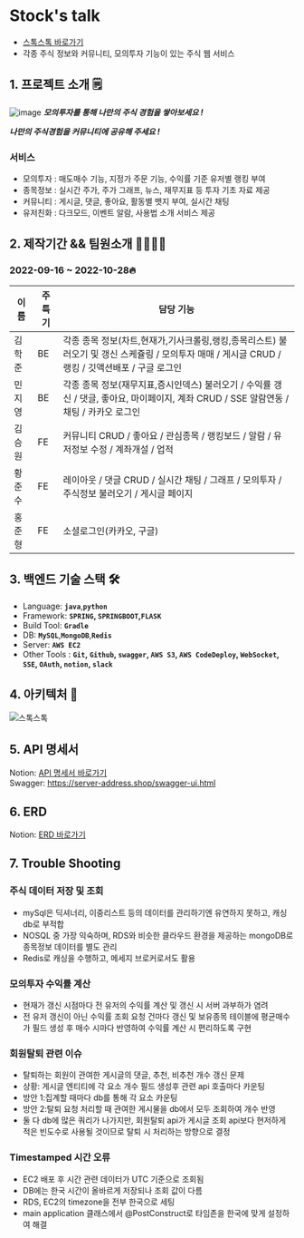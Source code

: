 # Stock's talk
+ [스톡스톡 바로가기](https://main.stocks-talk.site)  
+ 각종 주식 정보와 커뮤니티, 모의투자 기능이 있는 주식 웹 서비스

## 1. 프로젝트 소개 🗒
![image](https://user-images.githubusercontent.com/104505378/197696563-9b9a3205-afd7-4df9-87d9-f0f7fef103c9.jpg)
***모의투자를 통해 나만의 주식 경험을 쌓아보세요 !***

***나만의 주식경험을 커뮤니티에 공유해 주세요 !***


### 서비스
+ 모의투자 : 매도매수 기능, 지정가 주문 기능, 수익률 기준 유저별 랭킹 부여
+ 종목정보 : 실시간 주가, 주가 그래프, 뉴스, 재무지표 등 투자 기초 자료 제공
+ 커뮤니티 : 게시글, 댓글, 좋아요, 활동별 뱃지 부여, 실시간 채팅
+ 유저친화 : 다크모드, 이벤트 알람, 사용법 소개 서비스 제공

## 2. 제작기간 && 팀원소개 🏃‍🏃‍♀️💨 
### 2022-09-16 ~ 2022-10-28🔥  
| 이름 | 주특기 | 담당 기능 |
| ------ | --- | ------- |
| 김학준 | BE | 각종 종목 정보(차트,현재가,기사크롤링,랭킹,종목리스트) 불러오기 및 갱신 스케쥴링 / 모의투자 매매 / 게시글 CRUD / 랭킹 / 깃액션배포 / 구글 로그인 |
| 민지영 | BE | 각종 종목 정보(재무지표,증시인덱스) 불러오기 / 수익률 갱신 / 댓글, 좋아요, 마이페이지, 계좌 CRUD / SSE 알람연동 / 채팅 / 카카오 로그인 |
| 김승원 | FE | 커뮤니티 CRUD / 좋아요 / 관심종목 / 랭킹보드 / 알람 / 유저정보 수정 / 계좌개설 / 업적 |
| 황준수 | FE | 레이아웃 / 댓글 CRUD / 실시간 채팅 / 그래프 / 모의투자 / 주식정보 불러오기 / 게시글 페이지 |
| 홍준형 | FE | 소셜로그인(카카오, 구글) |

## 3. 백엔드 기술 스택 🛠
- Language: **`java`**,**`python`**
- Framework: **`SPRING`, `SPRINGBOOT`,`FLASK`**
- Build Tool: **`Gradle`**
- DB: **`MySQL`**,**`MongoDB`**,**`Redis`**
- Server: **`AWS EC2`**
- Other Tools : **`Git`, `Github`, `swagger`, `AWS S3`, `AWS CodeDeploy`, `WebSocket`, `SSE`, `OAuth`, `notion`, `slack`**

## 4. 아키텍처 📃
![스톡스톡](https://user-images.githubusercontent.com/80141718/198329323-11571037-5661-479f-875b-1574dafd52cb.png)

## 5. API 명세서 
Notion: [API 명세서 바로가기](https://www.notion.so/API-22041a391cbb41919f50574665c7899c)   
Swagger: https://server-address.shop/swagger-ui.html

## 6. ERD 
Notion: [ERD 바로가기](https://www.notion.so/ERD-fe370cf911354aea909d03b7cb45cb67)

## 7. Trouble Shooting 
### 주식 데이터 저장 및 조회
- mySql은 딕셔너리, 이중리스트 등의 데이터를 관리하기엔 유연하지 못하고, 캐싱db로 부적합
- NOSQL 중 가장 익숙하며, RDS와 비슷한 클라우드 환경을 제공하는 mongoDB로 종목정보 데이터를 별도 관리
- Redis로 캐싱을 수행하고, 메세지 브로커로서도 활용

### 모의투자 수익률 계산
- 현재가 갱신 시점마다 전 유저의 수익률 계산 및 갱신 시 서버 과부하가 염려
- 전 유저 갱신이 아닌 수익률 조회 요청 건마다 갱신 및 보유종목 테이블에 평균매수가 필드 생성 후 매수 시마다 반영하여 수익률 계산 시 편리하도록 구현

### 회원탈퇴 관련 이슈
- 탈퇴하는 회원이 관여한 게시글의 댓글, 추천, 비추천 개수 갱신 문제
- 상황: 게시글 엔티티에 각 요소 개수 필드 생성후 관련 api 호출마다 카운팅
- 방안 1:집계할 때마다 db를 통해 각 요소 카운팅
- 방안 2:탈퇴 요청 처리할 때 관여한 게시물을 db에서 모두 조회하여 개수 반영
- 둘 다 db에 많은 쿼리가 나가지만, 회원탈퇴 api가 게시글 조회 api보다 현저하게 적은 빈도수로 사용될 것이므로 탈퇴 시 처리하는 방향으로 결정

### Timestamped 시간 오류
- EC2 배포 후 시간 관련 데이터가 UTC 기준으로 조회됨
- DB에는 한국 시간이 올바르게 저장되나 조회 값이 다름
- RDS, EC2의 timezone을 전부 한국으로 세팅
- main application 클래스에서 @PostConstruct로 타임존을 한국에 맞게 설정하여 해결

